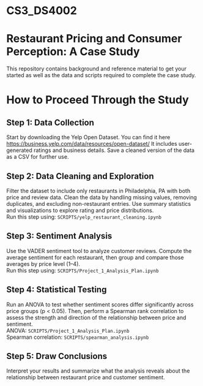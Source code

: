 # CS3_DS4002
# Restaurant Pricing and Consumer Perception: A Case Study
This repository contains background and reference material to get your started as well as the data and scripts required to complete the case study.




# How to Proceed Through the Study

## Step 1: Data Collection  
Start by downloading the Yelp Open Dataset. You  can find it here https://business.yelp.com/data/resources/open-dataset/ It includes user-generated ratings and business details. Save a cleaned version of the data as a CSV for further use.

## Step 2: Data Cleaning and Exploration  
Filter the dataset to include only restaurants in Philadelphia, PA with both price and review data. Clean the data by handling missing values, removing duplicates, and excluding non-restaurant entries. Use summary statistics and visualizations to explore rating and price distributions.  
Run this step using: `SCRIPTS/yelp_restaurant_cleaning.ipynb`

## Step 3: Sentiment Analysis  
Use the VADER sentiment tool to analyze customer reviews. Compute the average sentiment for each restaurant, then group and compare those averages by price level (1–4).  
Run this step using: `SCRIPTS/Project_1_Analysis_Plan.ipynb`

## Step 4: Statistical Testing  
Run an ANOVA to test whether sentiment scores differ significantly across price groups (p < 0.05). Then, perform a Spearman rank correlation to assess the strength and direction of the relationship between price and sentiment.  
ANOVA: `SCRIPTS/Project_1_Analysis_Plan.ipynb`  
Spearman correlation: `SCRIPTS/spearman_analysis.ipynb`

## Step 5: Draw Conclusions  
Interpret your results and summarize what the analysis reveals about the relationship between restaurant price and customer sentiment.


